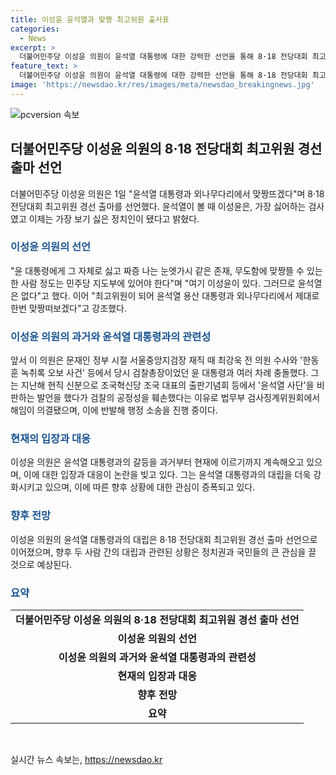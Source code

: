 ```yaml
---
title: 이성윤 윤석열과 맞짱 최고위원 출사표
categories:
  - News
excerpt: >
  더불어민주당 이성윤 의원이 윤석열 대통령에 대한 강력한 선언을 통해 8·18 전당대회 최고위원 경선 출마를 선언했다. 이성윤 의원은 자신의 페이스북에서 윤 대통령과 외나무다리에서 맞짱뜨겠다며 윤석열에 대한 비판과 도전을 표명했다. 과거 검찰 총장이었던 윤 대통령과 여러 차례 충돌한 경험이 있는 이성윤 의원은 윤 대통령을 비판하고, 최고위원으로서 맞짱을 뜨겠다는 강한 의지를 밝히며 화제를 모으고 있다.
feature_text: >
  더불어민주당 이성윤 의원이 윤석열 대통령에 대한 강력한 선언을 통해 8·18 전당대회 최고위원 경선 출마를 선언했다. 이성윤 의원은 자신의 페이스북에서 윤 대통령과 외나무다리에서 맞짱뜨겠다며 윤석열에 대한 비판과 도전을 표명했다. 과거 검찰 총장이었던 윤 대통령과 여러 차례 충돌한 경험이 있는 이성윤 의원은 윤 대통령을 비판하고, 최고위원으로서 맞짱을 뜨겠다는 강한 의지를 밝히며 화제를 모으고 있다.
image: 'https://newsdao.kr/res/images/meta/newsdao_breakingnews.jpg'
---
```


<p><img src="https://newsdao.kr/res/images/meta/newsdao_breakingnews.jpg" alt="pcversion 속보" /></p>

<h2 data-ke-size="size26">더불어민주당 이성윤 의원의 8·18 전당대회 최고위원 경선 출마 선언</h2>

<p data-ke-size="size16">더불어민주당 이성윤 의원은 1일 "윤석열 대통령과 외나무다리에서 맞짱뜨겠다"며 8·18 전당대회 최고위원 경선 출마를 선언했다. 윤석열이 볼 때 이성윤은, 가장 싫어하는 검사였고 이제는 가장 보기 싫은 정치인이 됐다고 밝혔다.</p>

<h3><b><span style="color: #1a5490;">이성윤 의원의 선언</span></b></h3>

<p data-ke-size="size16">"윤 대통령에게 그 자체로 싫고 짜증 나는 눈엣가시 같은 존재, 무도함에 맞짱뜰 수 있는 한 사람 정도는 민주당 지도부에 있어야 한다"며 "여기 이성윤이 있다. 그러므로 윤석열은 없다"고 했다. 이어 "최고위원이 되어 윤석열 용산 대통령과 외나무다리에서 제대로 한번 맞짱떠보겠다"고 강조했다.</p>

<h3><b><span style="color: #1a5490;">이성윤 의원의 과거와 윤석열 대통령과의 관련성</span></b></h3>

<p data-ke-size="size16">앞서 이 의원은 문재인 정부 시절 서울중앙지검장 재직 때 최강욱 전 의원 수사와 '한동훈 녹취록 오보 사건' 등에서 당시 검찰총장이었던 윤 대통령과 여러 차례 충돌했다. 그는 지난해 현직 신분으로 조국혁신당 조국 대표의 출판기념회 등에서 '윤석열 사단'을 비판하는 발언을 했다가 검찰의 공정성을 훼손했다는 이유로 법무부 검사징계위원회에서 해임이 의결됐으며, 이에 반발해 행정 소송을 진행 중이다.</p>

<h3><b><span style="color: #1a5490;">현재의 입장과 대응</span></b></h3>

<p data-ke-size="size16">이성윤 의원은 윤석열 대통령과의 갈등을 과거부터 현재에 이르기까지 계속해오고 있으며, 이에 대한 입장과 대응이 논란을 빚고 있다. 그는 윤석열 대통령과의 대립을 더욱 강화시키고 있으며, 이에 따른 향후 상황에 대한 관심이 증폭되고 있다.</p>

<h3><b><span style="color: #1a5490;">향후 전망</span></b></h3>

<p data-ke-size="size16">이성윤 의원의 윤석열 대통령과의 대립은 8·18 전당대회 최고위원 경선 출마 선언으로 이어졌으며, 향후 두 사람 간의 대립과 관련된 상황은 정치권과 국민들의 큰 관심을 끌 것으로 예상된다.</p>

<h3><b><span style="color: #1a5490;">요약</span></b></h3>

<table>
<tbody>
<tr>
<td style="text-align: center; height: 17px;"><b>더불어민주당 이성윤 의원의 8·18 전당대회 최고위원 경선 출마 선언</b></td>
</tr>
<tr>
<td style="text-align: center; height: 17px;"><b>이성윤 의원의 선언</b></td>
</tr>
<tr>
<td style="text-align: center; height: 17px;"><b>이성윤 의원의 과거와 윤석열 대통령과의 관련성</b></td>
</tr>
<tr>
<td style="text-align: center; height: 17px;"><b>현재의 입장과 대응</b></td>
</tr>
<tr>
<td style="text-align: center; height: 17px;"><b>향후 전망</b></td>
</tr>
<tr>
<td style="text-align: center; height: 17px;"><b>요약</b></td>
</tr>
</tbody>
</table>

<p data-ke-size="size16">&nbsp;</p>
실시간 뉴스 속보는, <a href="https://newsdao.kr" rel="dofollow">https://newsdao.kr</a>


